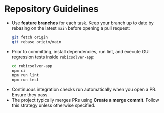 # Repository Guidelines

- Use **feature branches** for each task. Keep your branch up to date by rebasing on the latest `main` before opening a pull request:
  ```bash
  git fetch origin
  git rebase origin/main
  ```
- Prior to committing, install dependencies, run lint, and execute GUI regression tests inside `rubicsolver-app`:
  ```bash
  cd rubicsolver-app
  npm ci
  npm run lint
  npm run test
  ```
- Continuous integration checks run automatically when you open a PR. Ensure they pass.
- The project typically merges PRs using **Create a merge commit**. Follow this strategy unless otherwise specified.
